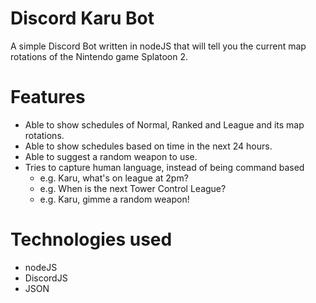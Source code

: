 # Discord Karu Bot

A simple Discord Bot written in nodeJS that will tell you the current map 
rotations of the Nintendo game Splatoon 2.

# Features
* Able to show schedules of Normal, Ranked and League and its map rotations.
* Able to show schedules based on time in the next 24 hours.
* Able to suggest a random weapon to use.
* Tries to capture human language, instead of being command based
    * e.g. Karu, what's on league at 2pm?
    * e.g. When is the next Tower Control League?
    * e.g. Karu, gimme a random weapon!

# Technologies used
* nodeJS
* DiscordJS
* JSON